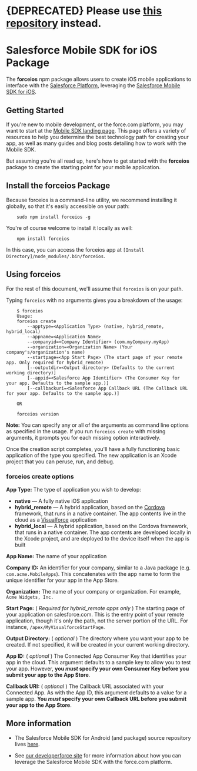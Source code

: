# {DEPRECATED} Please use [this repository](https://github.com/forcedotcom/SalesforceMobileSDK-Package) instead.

# Salesforce Mobile SDK for iOS Package

The **forceios** npm package allows users to create iOS mobile applications to interface with the [Salesforce Platform](http://www.salesforce.com/platform/overview/), leveraging the [Salesforce Mobile SDK for iOS](https://github.com/forcedotcom/SalesforceMobileSDK-iOS).

## Getting Started

If you're new to mobile development, or the force.com platform, you may want to start at the [Mobile SDK landing page](http://wiki.developerforce.com/page/Mobile_SDK).  This page offers a variety of resources to help you determine the best technology path for creating your app, as well as many guides and blog posts detailing how to work with the Mobile SDK.

But assuming you're all read up, here's how to get started with the **forceios** package to create the starting point for your mobile application.

## Install the forceios Package

Because forceios is a command-line utility, we recommend installing it globally, so that it's easily accessible on your path:

        sudo npm install forceios -g

You're of course welcome to install it locally as well:

        npm install forceios

In this case, you can access the forceios app at `[Install Directory]/node_modules/.bin/forceios`.

## Using forceios

For the rest of this document, we'll assume that `forceios` is on your path.

Typing `forceios` with no arguments gives you a breakdown of the usage:

        $ forceios
        Usage:
        forceios create
            --apptype=<Application Type> (native, hybrid_remote, hybrid_local)
            --appname=<Application Name>
            --companyid=<Company Identifier> (com.myCompany.myApp)
            --organization=<Organization Name> (Your company's/organization's name)
            --startpage=<App Start Page> (The start page of your remote app. Only required for hybrid_remote)
            [--outputdir=<Output directory> (Defaults to the current working directory)]
            [--appid=<Salesforce App Identifier> (The Consumer Key for your app. Defaults to the sample app.)]
            [--callbackuri=<Salesforce App Callback URL (The Callback URL for your app. Defaults to the sample app.)]

        OR 

        forceios version

**Note:** You can specify any or all of the arguments as command line options as specified in the usage.  If you run `forceios create` with missing arguments, it prompts you for each missing option interactively.

Once the creation script completes, you'll have a fully functioning basic application of the type you specified.  The new application is an Xcode project that you can peruse, run, and debug.

### forceios create options

**App Type:** The type of application you wish to develop:

- **native** — A fully native iOS application
- **hybrid\_remote** — A hybrid application, based on the [Cordova](http://cordova.apache.org/) framework, that runs in a native container.  The app contents live in the cloud as a [Visualforce](http://wiki.developerforce.com/page/An_Introduction_to_Visualforce) application
- **hybrid\_local** — A hybrid application, based on the Cordova framework, that runs in a native container.  The app contents are developed locally in the Xcode project, and are deployed to the device itself when the app is built

**App Name:** The name of your application

**Company ID:** An identifier for your company, similar to a Java package (e.g. `com.acme.MobileApps`).  This concatenates with the app name to form the unique identifier for your app in the App Store.

**Organization:** The name of your company or organization.  For example, `Acme Widgets, Inc.`

**Start Page:** \( *Required for hybrid\_remote apps only* \) The starting page of your application on salesforce.com.  This is the entry point of your remote application, though it's only the path, not the server portion of the URL.  For instance, `/apex/MyVisualforceStartPage`.

**Output Directory:** \( *optional* \) The directory where you want your app to be created.  If not specified, it will be created in your current working directory.

**App ID:** \( *optional* \) The Connected App Consumer Key that identifies your app in the cloud.  This argument defaults to a sample key to allow you to test your app.  However, **you _must_ specify your own Consumer Key before you submit your app to the App Store**.

**Callback URI:** \( *optional* \) The Callback URL associated with your Connected App.  As with the App ID, this argument defaults to a value for a sample app.  **You _must_ specify your own Callback URL before you submit your app to the App Store**.

## More information

- The Salesforce Mobile SDK for Android (and package) source repository lives [here](https://github.com/forcedotcom/SalesforceMobileSDK-Android).

- See [our developerforce site](http://wiki.developerforce.com/page/Mobile_SDK) for more information about how you can leverage the Salesforce Mobile SDK with the force.com platform.
